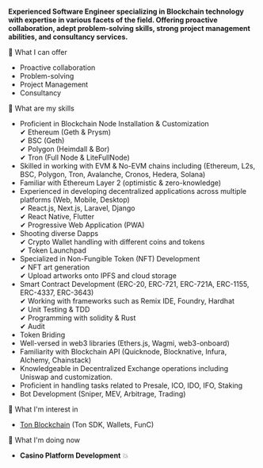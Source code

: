 
**Experienced Software Engineer specializing in Blockchain technology with expertise in various facets of the field. Offering proactive collaboration, adept problem-solving skills, strong project management abilities, and consultancy services.**

🧨 What I can offer

- Proactive collaboration <br/>
- Problem-solving <br/>
- Project Management <br/>
- Consultancy <br/>

🧨 What are my skills <br/>

- Proficient in Blockchain Node Installation & Customization <br/>
 ✔ Ethereum (Geth & Prysm) <br/>
 ✔ BSC (Geth) <br/>
 ✔ Polygon (Heimdall & Bor) <br/>
 ✔ Tron (Full Node & LiteFullNode) <br/>
- Skilled in working with EVM & No-EVM chains including (Ethereum, L2s, BSC, Polygon, Tron, Avalanche, Cronos, Hedera, Solana) <br/>
- Familiar with Ethereum Layer 2 (optimistic & zero-knowledge)
- Experienced in developing decentralized applications across multiple platforms (Web, Mobile, Desktop) <br/>
 ✔ React.js, Next.js, Laravel, Django <br/>
 ✔ React Native, Flutter <br/>
 ✔ Progressive Web Application (PWA) <br/>
- Shooting diverse Dapps <br/>
 ✔ Crypto Wallet handling with different coins and tokens <br/>
 ✔ Token Launchpad <br/>
- Specialized in Non-Fungible Token (NFT) Development <br/>
 ✔ NFT art generation <br/>
 ✔ Upload artworks onto IPFS and cloud storage <br/>
- Smart Contract Development (ERC-20, ERC-721, ERC-721A, ERC-1155, ERC-4337, ERC-3643) <br/>
 ✔ Working with frameworks such as Remix IDE, Foundry, Hardhat <br/>
 ✔ Unit Testing & TDD <br/>
 ✔ Programming with solidity & Rust <br/>
 ✔ Audit <br/>
- Token Briding <br/>
- Well-versed in web3 libraries (Ethers.js, Wagmi, web3-onboard) <br/>
- Familiarity with Blockchain API (Quicknode, Blocknative, Infura, Alchemy, Chainstack) <br/>
- Knowledgeable in Decentralized Exchange operations including Uniswap and customization. <br/>
- Proficient in handling tasks related to Presale, ICO, IDO, IFO, Staking <br/>
- Bot Development (Sniper, MEV, Arbitrage, Trading) <br/>

🧨 What I'm interest in <br/>
- [Ton Blockchain](https://ton.org/) (Ton SDK, Wallets, FunC)

🧨 What I'm doing now <br/>
- **Casino Platform Development** 💥
